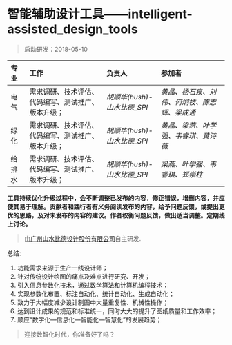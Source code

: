 

# 智能辅助设计工具——intelligent-assisted_design_tools

> 启动研发：2018-05-10

| 专业      |      工作     |  负责人 |   参加者  |
|:----------|:-------------|:--------|:---------|
| 电气 |  需求调研、技术评估、代码编写、测试推广、版本升级； |<em>胡顺华(hush)-山水比德_SPI</em>|<em>黄晶、杨石泉、刘伟、何炯枝、陈志辉、梁成通<em>|
| 绿化 |需求调研、技术评估、代码编写、测试推广、版本升级； |<em>胡顺华(hush)-山水比德_SPI</em>|<em>黄晶、梁燕、叶学强、韦睿琪、黄诗薇</em>|
| 给排水|需求调研、技术评估、代码编写、测试推广、版本升级；|<em>胡顺华(hush)-山水比德_SPI</em>|<em>梁燕、叶学强、韦睿琪、郑崇柱</em>|

__工具持续优化升级过程中，会不断调整已发布的内容，修正错误，增删内容，并应使其易于理解。贡献者和践行者有义务阅读发布的内容，给予问题反馈，或提出更优的思路，及对未发布的内容的建议。作者权衡问题反馈，做出适当调整。定期线上讨论。__


> 由[广州山水比德设计股份有限公司](https://www.gz-spi.com/)自主研发.




总结:

1. 功能需求来源于生产一线设计师；
2. 针对传统设计绘图的痛点及难点进行研究、开发；
3. 引入信息参数化技术，通过数学算法和计算机编程技术；
4. 实现参数化布置、标注自动化、统计自动化、生成自动化；
5. 致力于大幅度减少设计制图中大量重复性、机械性操作；
6. 达到设计成果的规范和标准统一，同时大大的提升了图纸质量和工作效率；
7. 顺应“数字化—信息化—智能化—智慧化”的发展趋势；

> 迎接数智化时代，你准备好了吗？
